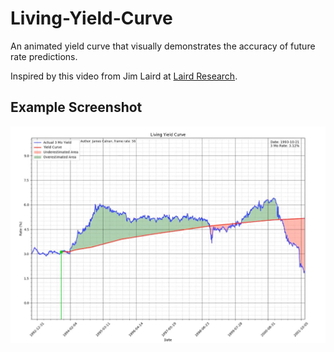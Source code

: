 # Living-Yield-Curve
An animated yield curve that visually demonstrates the accuracy of future rate predictions.

Inspired by this video from Jim Laird at [Laird Research](https://lairdresearch.com/?p=119).

## Example Screenshot
![Example Screenshot](./example_screenshot.jpg)
